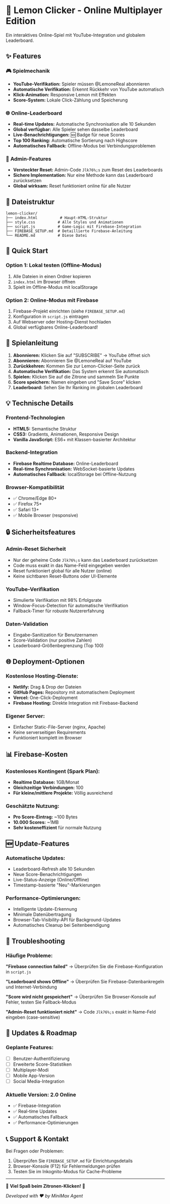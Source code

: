 # 🍋 Lemon Clicker - Online Multiplayer Edition

Ein interaktives Online-Spiel mit YouTube-Integration und globalem Leaderboard.

## ✨ **Features**

### 🎮 **Spielmechanik**
- **YouTube-Verifikation:** Spieler müssen @LemoneReal abonnieren
- **Automatische Verifikation:** Erkennt Rückkehr von YouTube automatisch
- **Klick-Animation:** Responsive Lemon mit Effekten
- **Score-System:** Lokale Click-Zählung und Speicherung

### 🌐 **Online-Leaderboard**
- **Real-time Updates:** Automatische Synchronisation alle 10 Sekunden
- **Global verfügbar:** Alle Spieler sehen dasselbe Leaderboard
- **Live-Benachrichtigungen:** 🆕 Badge für neue Scores
- **Top 100 Ranking:** Automatische Sortierung nach Highscore
- **Automatisches Fallback:** Offline-Modus bei Verbindungsproblemen

### 🔧 **Admin-Features**
- **Versteckter Reset:** Admin-Code `Jlk76%;s` zum Reset des Leaderboards
- **Sichere Implementation:** Nur eine Methode kann das Leaderboard zurücksetzen
- **Global wirksam:** Reset funktioniert online für alle Nutzer

## 📁 **Dateistruktur**

```
lemon-clicker/
├── index.html          # Haupt-HTML-Struktur
├── style.css          # Alle Styles und Animationen
├── script.js          # Game-Logic mit Firebase-Integration
├── FIREBASE_SETUP.md  # Detaillierte Firebase-Anleitung
└── README.md          # Diese Datei
```

## 🚀 **Quick Start**

### **Option 1: Lokal testen (Offline-Modus)**
1. Alle Dateien in einen Ordner kopieren
2. `index.html` im Browser öffnen
3. Spielt im Offline-Modus mit localStorage

### **Option 2: Online-Modus mit Firebase**
1. Firebase-Projekt einrichten (siehe `FIREBASE_SETUP.md`)
2. Konfiguration in `script.js` eintragen
3. Auf Webserver oder Hosting-Dienst hochladen
4. Global verfügbares Online-Leaderboard!

## 🎯 **Spielanleitung**

1. **Abonnieren:** Klicken Sie auf "SUBSCRIBE" → YouTube öffnet sich
2. **Abonnieren:** Abonnieren Sie @LemoneReal auf YouTube
3. **Zurückkehren:** Kommen Sie zur Lemon-Clicker-Seite zurück
4. **Automatische Verifikation:** Das System erkennt Sie automatisch
5. **Spielen:** Klicken Sie auf die Zitrone und sammeln Sie Punkte
6. **Score speichern:** Namen eingeben und "Save Score" klicken
7. **Leaderboard:** Sehen Sie Ihr Ranking im globalen Leaderboard

## 💡 **Technische Details**

### **Frontend-Technologien**
- **HTML5:** Semantische Struktur
- **CSS3:** Gradients, Animationen, Responsive Design
- **Vanilla JavaScript:** ES6+ mit Klassen-basierter Architektur

### **Backend-Integration**
- **Firebase Realtime Database:** Online-Leaderboard
- **Real-time Synchronisation:** WebSocket-basierte Updates
- **Automatisches Fallback:** localStorage bei Offline-Nutzung

### **Browser-Kompatibilität**
- ✅ Chrome/Edge 80+
- ✅ Firefox 75+
- ✅ Safari 13+
- ✅ Mobile Browser (responsive)

## 🔒 **Sicherheitsfeatures**

### **Admin-Reset Sicherheit**
- Nur der geheime Code `Jlk76%;s` kann das Leaderboard zurücksetzen
- Code muss exakt in das Name-Feld eingegeben werden
- Reset funktioniert global für alle Nutzer (online)
- Keine sichtbaren Reset-Buttons oder UI-Elemente

### **YouTube-Verifikation**
- Simulierte Verifikation mit 98% Erfolgsrate
- Window-Focus-Detection für automatische Verifikation
- Fallback-Timer für robuste Nutzererfahrung

### **Daten-Validation**
- Eingabe-Sanitization für Benutzernamen
- Score-Validation (nur positive Zahlen)
- Leaderboard-Größenbegrenzung (Top 100)

## 🌐 **Deployment-Optionen**

### **Kostenlose Hosting-Dienste:**
- **Netlify:** Drag & Drop der Dateien
- **GitHub Pages:** Repository mit automatischem Deployment
- **Vercel:** One-Click-Deployment
- **Firebase Hosting:** Direkte Integration mit Firebase-Backend

### **Eigener Server:**
- Einfacher Static-File-Server (nginx, Apache)
- Keine serverseitigen Requirements
- Funktioniert komplett im Browser

## 📊 **Firebase-Kosten**

### **Kostenloses Kontingent (Spark Plan):**
- **Realtime Database:** 1GB/Monat
- **Gleichzeitige Verbindungen:** 100
- **Für kleine/mittlere Projekte:** Völlig ausreichend

### **Geschätzte Nutzung:**
- **Pro Score-Eintrag:** ~100 Bytes
- **10.000 Scores:** ~1MB
- **Sehr kosteneffizient** für normale Nutzung

## 🆕 **Update-Features**

### **Automatische Updates:**
- Leaderboard-Refresh alle 10 Sekunden
- Neue Score-Benachrichtigungen
- Live-Status-Anzeige (Online/Offline)
- Timestamp-basierte "Neu"-Markierungen

### **Performance-Optimierungen:**
- Intelligente Update-Erkennung
- Minimale Datenübertragung
- Browser-Tab-Visibility-API für Background-Updates
- Automatisches Cleanup bei Seitenbeendigung

## 🐛 **Troubleshooting**

### **Häufige Probleme:**

**"Firebase connection failed"**
→ Überprüfen Sie die Firebase-Konfiguration in `script.js`

**"Leaderboard shows Offline"**
→ Überprüfen Sie Firebase-Datenbankregeln und Internet-Verbindung

**"Score wird nicht gespeichert"**
→ Überprüfen Sie Browser-Konsole auf Fehler, testen Sie Fallback-Modus

**"Admin-Reset funktioniert nicht"**
→ Code `Jlk76%;s` exakt in Name-Feld eingeben (case-sensitive)

## 🔄 **Updates & Roadmap**

### **Geplante Features:**
- [ ] Benutzer-Authentifizierung
- [ ] Erweiterte Score-Statistiken
- [ ] Multiplayer-Modi
- [ ] Mobile App-Version
- [ ] Social Media-Integration

### **Aktuelle Version:** 2.0 Online
- ✅ Firebase-Integration
- ✅ Real-time Updates
- ✅ Automatisches Fallback
- ✅ Performance-Optimierungen

## 📞 **Support & Kontakt**

Bei Fragen oder Problemen:
1. Überprüfen Sie `FIREBASE_SETUP.md` für Einrichtungsdetails
2. Browser-Konsole (F12) für Fehlermeldungen prüfen
3. Testen Sie im Inkognito-Modus für Cache-Probleme

---

🍋 **Viel Spaß beim Zitronen-Klicken!** 🍋

*Developed with ❤️ by MiniMax Agent*

